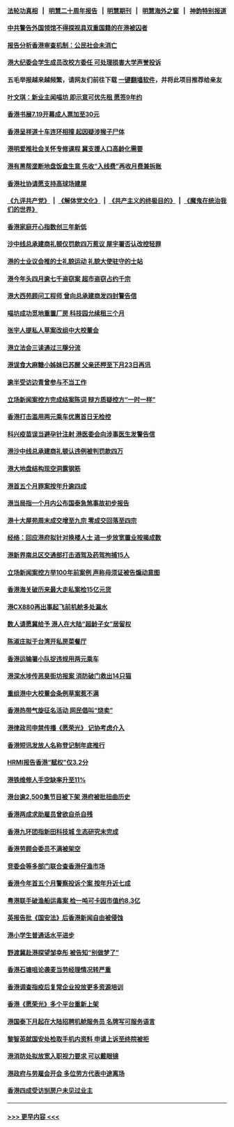 #### [法轮功真相](https://github.com/gfw-breaker/truth/blob/master/README.md?t=0) &nbsp;&nbsp;|&nbsp;&nbsp; [明慧二十周年报告](https://github.com/gfw-breaker/mh-reports/blob/master/README.md?t=0) &nbsp;&nbsp;|&nbsp;&nbsp;[明慧期刊](https://github.com/gfw-breaker/mh-qikan) &nbsp;&nbsp;|&nbsp;&nbsp; [明慧海外之窗](https://github.com/gfw-breaker/mh-news/blob/master/README.md?t=0) &nbsp;&nbsp;|&nbsp;&nbsp; [神韵特别报道](https://github.com/gfw-breaker/mh-news/blob/master/shenyun.md?t=0)
#### [中共警告外国领馆不得探视具双重国籍的在港被囚者](../pages/nsc415/n14026036.md?t=07011843) 
#### [报告分析香港审查机制：公民社会未消亡](../pages/nsc415/n14026012.md?t=07011843) 
#### [港大纪委会学生成员改校方委任 可处理损害大学声誉投诉](../pages/nsc415/n14025300.md?t=07011843) 
#### 五毛举报越来越频繁，请网友们前往下载 [一键翻墙软件](https://github.com/gfw-breaker/ssr-accounts)，并将此项目推荐给亲友
#### [叶文琪：新业主闻喵坊 即示意可优先租 愿签9年约](../pages/nsc415/n14025301.md?t=07011843) 
#### [香港书展7.19开幕成人票加至30元](../pages/nsc415/n14025302.md?t=07011843) 
#### [香港呈祥道十车连环相撞 起因疑涉猴子尸体](../pages/nsc415/n14025303.md?t=07011843) 
#### [港明爱推社会关怀专修课程 冀支援人口高龄化需要](../pages/nsc415/n14025304.md?t=07011843) 
#### [港有黑帮垄断地盘饭盒生意 先收“入线费”再收月费兼拆账](../pages/nsc415/n14025305.md?t=07011843) 
#### [香港社协请愿支持高球场建屋](../pages/nsc415/n14025306.md?t=07011843) 
#### [《九评共产党》](https://github.com/begood0513/9ping.md/blob/master/README.md) &nbsp;|&nbsp; [《解体党文化》](../../../../jtdwh.md/blob/master/README.md)  &nbsp;|&nbsp; [《共产主义的终极目的》](../../../../gczydzjmd.md/blob/master/README.md) &nbsp;|&nbsp; [《魔鬼在统治我们的世界》](../../../../mgztzwmdsj.md/blob/master/README.md) 
#### [香港家庭开心指数创三年新低](../pages/nsc415/n14024502.md?t=07011843) 
#### [沙中线总承建商礼顿仅罚款四万惹议 屋宇署否认改控轻罪](../pages/nsc415/n14024507.md?t=07011843) 
#### [港的士业议会推的士礼貌运动 礼貌大使驻守的士站](../pages/nsc415/n14024506.md?t=07011843) 
#### [港今年头四月逾七千盗窃案 超市盗窃占约千宗](../pages/nsc415/n14024505.md?t=07011843) 
#### [港大西苑顾问工程师 曾向总承建商发四封警告信](../pages/nsc415/n14024504.md?t=07011843) 
#### [喵坊成功觅地重置厂房 科技园允续租三个月](../pages/nsc415/n14024503.md?t=07011843) 
#### [张宇人提私人草案改组中大校董会](../pages/nsc415/n14024500.md?t=07011843) 
#### [港立法会三读通过三隧分流](../pages/nsc415/n14024499.md?t=07011843) 
#### [港误食大麻糖小姊妹已苏醒 父亲还柙至下月23日再讯](../pages/nsc415/n14024498.md?t=07011843) 
#### [逾半受访边青曾参与不当工作](../pages/nsc415/n14023841.md?t=07011843) 
#### [立场新闻案控方完成结案陈词 辩方质疑控方“一时一样”](../pages/nsc415/n14023840.md?t=07011843) 
#### [香港打击滥用两元乘车优惠首日无检控](../pages/nsc415/n14023834.md?t=07011843) 
#### [科兴疫苗误当避孕针注射 港医委会向涉事医生发警告信](../pages/nsc415/n14023835.md?t=07011843) 
#### [港沙中线总承建商礼顿认违例被判罚款四万](../pages/nsc415/n14023836.md?t=07011843) 
#### [港大地盘结构现空洞露钢筋](../pages/nsc415/n14023837.md?t=07011843) 
#### [港首五个月罪案按年升逾四成](../pages/nsc415/n14023838.md?t=07011843) 
#### [港当局指一个月内公布国泰急煞事故初步报告](../pages/nsc415/n14023839.md?t=07011843) 
#### [港十大屋苑周末成交增至九宗 零成交回落至四宗](../pages/nsc415/n14023227.md?t=07011843) 
#### [经络：回应港府拟针对换楼人士 进一步放宽置业按揭成数](../pages/nsc415/n14023223.md?t=07011843) 
#### [港新界南总区交通部打击酒驾及药驾拘捕15人](../pages/nsc415/n14023216.md?t=07011843) 
#### [立场新闻案控方举100年前案例 声称毋须证被告煽动意图](../pages/nsc415/n14023213.md?t=07011843) 
#### [香港海关破历来最大走私案检15亿元货](../pages/nsc415/n14023205.md?t=07011843) 
#### [港CX880再出事起飞前机舱多处漏水](../pages/nsc415/n14023202.md?t=07011843) 
#### [数人请愿冀给予 港人在大陆“超龄子女”居留权](../pages/nsc415/n14023199.md?t=07011843) 
#### [陈淑庄拟于台湾开私房菜餐厅](../pages/nsc415/n14023194.md?t=07011843) 
#### [香港运输署小队捉违规用两元乘车](../pages/nsc415/n14023178.md?t=07011843) 
#### [港深水埗传恶臭街坊报案 消防破门救出14只猫](../pages/nsc415/n14021271.md?t=07011843) 
#### [重组港中大校董会条例草案惹不满](../pages/nsc415/n14021268.md?t=07011843) 
#### [香港热带气旋征名活动 网民倡叫“烧卖”](../pages/nsc415/n14021265.md?t=07011843) 
#### [港律政司申禁传播《愿荣光》 记协考虑介入](../pages/nsc415/n14021264.md?t=07011843) 
#### [香港短讯发放人名称登记制年底推行](../pages/nsc415/n14021259.md?t=07011843) 
#### [HRMI报告香港“赋权”仅3.2分](../pages/nsc415/n14021249.md?t=07011843) 
#### [港铁维修人手空缺率升至11%](../pages/nsc415/n14021224.md?t=07011843) 
#### [港台逾2,500集节目被下架 港府被批扭曲历史](../pages/nsc415/n14020409.md?t=07011843) 
#### [香港两成求助雇员曾欲自杀自残](../pages/nsc415/n14019875.md?t=07011843) 
#### [香港九环团指新田科技城 生态研究未完成](../pages/nsc415/n14019874.md?t=07011843) 
#### [香港劳顾会委员不满被架空](../pages/nsc415/n14019873.md?t=07011843) 
#### [竞委会等多部门联合查香港仔渔市场](../pages/nsc415/n14019872.md?t=07011843) 
#### [香港今年首五个月警察投诉个案 按年升近七成](../pages/nsc415/n14019871.md?t=07011843) 
#### [粤港联手破渔船运毒案 检一吨可卡因市值约8.3亿](../pages/nsc415/n14019868.md?t=07011843) 
#### [英报告批《国安法》后香港新闻自由被侵蚀](../pages/nsc415/n14019560.md?t=07011843) 
#### [港小学生普通话水平进步](../pages/nsc415/n14019243.md?t=07011843) 
#### [野渡冀赴港探望邹幸彤 被告知“别做梦了”](../pages/nsc415/n14019249.md?t=07011843) 
#### [香港石塘咀论袭麦当劳经理情况转严重](../pages/nsc415/n14019247.md?t=07011843) 
#### [香港调查指疫后复常企业投放更多资源培训](../pages/nsc415/n14019246.md?t=07011843) 
#### [香港《愿荣光》多个平台重新上架](../pages/nsc415/n14019244.md?t=07011843) 
#### [港国泰下月起在大陆招聘机舱服务员 名牌写可服务语言](../pages/nsc415/n14019242.md?t=07011843) 
#### [黎智英就国安处检取手机内资料 申请上诉至终院被拒](../pages/nsc415/n14019241.md?t=07011843) 
#### [港消防处拟放宽入职视力要求 可以戴眼镜](../pages/nsc415/n14019240.md?t=07011843) 
#### [港政府与劳雇会开会 多位劳方代表中途离场](../pages/nsc415/n14019239.md?t=07011843) 
#### [香港四成受访㓥房户未见过业主](../pages/nsc415/n14018526.md?t=07011843) 

----
#### [ >>> 更早内容 <<< ](../indexes/nsc415-earlier.md)
